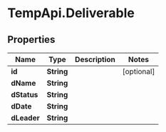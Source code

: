 # TempApi.Deliverable

## Properties

Name | Type | Description | Notes
------------ | ------------- | ------------- | -------------
**id** | **String** |  | [optional] 
**dName** | **String** |  | 
**dStatus** | **String** |  | 
**dDate** | **String** |  | 
**dLeader** | **String** |  | 



